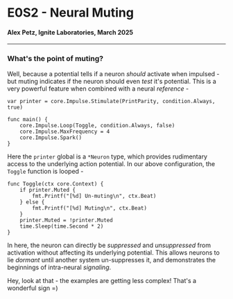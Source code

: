 # E0S2 - Neural Muting
#### Alex Petz, Ignite Laboratories, March 2025

---

### What's the point of muting?

Well, because a potential tells if a neuron _should_ activate when impulsed - but muting indicates if
the neuron should even _test_ it's potential.  This is a very powerful feature when combined with
a neural _reference_ -

    var printer = core.Impulse.Stimulate(PrintParity, condition.Always, true)
    
    func main() {
        core.Impulse.Loop(Toggle, condition.Always, false)
        core.Impulse.MaxFrequency = 4
        core.Impulse.Spark()
    }

Here the `printer` global is a `*Neuron` type, which provides rudimentary access to the underlying
action potential.  In our above configuration, the `Toggle` function is looped -

    func Toggle(ctx core.Context) {
        if printer.Muted {
            fmt.Printf("[%d] Un-muting\n", ctx.Beat)
        } else {
            fmt.Printf("[%d] Muting\n", ctx.Beat)
        }
        printer.Muted = !printer.Muted
        time.Sleep(time.Second * 2)
    }

In here, the neuron can directly be _suppressed_ and _unsuppressed_ from activation without affecting
its underlying potential.  This allows neurons to lie _dormant_ until another system un-suppresses it,
and demonstrates the beginnings of intra-neural _signaling_.

Hey, look at that - the examples are getting less complex!  That's a wonderful sign =)